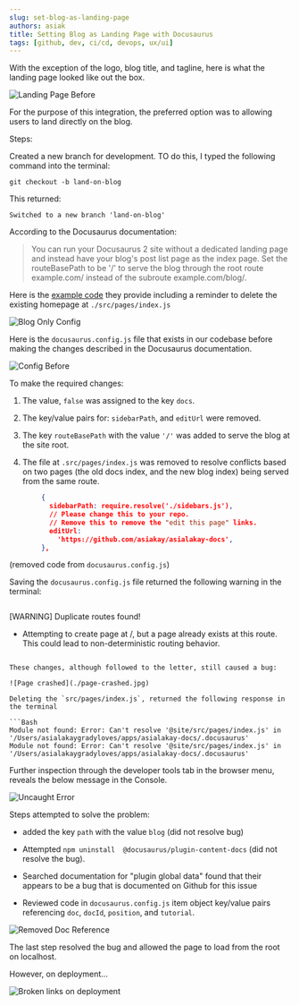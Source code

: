 ```yaml
---
slug: set-blog-as-landing-page
authors: asiak
title: Setting Blog as Landing Page with Docusaurus
tags: [github, dev, ci/cd, devops, ux/ui]
---
```


With the exception of the logo, blog title, and tagline, here is what the landing page looked like out the box. 

![Landing Page Before](./landing-page-before.jpg)

For the purpose of this integration, the preferred option was to allowing users to land directly on the blog. 


Steps:

Created a new branch for development. TO do this, I typed the following command into the terminal:

`git checkout -b land-on-blog`

This returned: 

`Switched to a new branch 'land-on-blog'`

According to the Docusaurus documentation: 

> You can run your Docusaurus 2 site without a dedicated landing page and instead have your blog's post list page as the index page. Set the routeBasePath to be '/' to serve the blog through the root route example.com/ instead of the subroute example.com/blog/.

Here is the [example code](https://docusaurus.io/docs/blog#blog-only-mode) they provide including a reminder to delete the existing homepage at `./src/pages/index.js`

![Blog Only Config](./blog-only-config.jpg)

Here is the `docusaurus.config.js` file that exists in our codebase before making the changes described in the Docusaurus documentation. 

![Config Before](./config-before.jpg)

To make the required changes:  

1. The value, `false` was assigned to the key `docs`.

2. The key/value pairs for: `sidebarPath`, and `editUrl` were removed.

3. The key `routeBasePath` with the value `'/'` was added to serve the blog at the site root. 

4. The file at `.src/pages/index.js` was removed to resolve conflicts based on two pages (the old docs index, and the new blog index) being served from the same route.
> 
```JSON
        {
          sidebarPath: require.resolve('./sidebars.js'),
          // Please change this to your repo.
          // Remove this to remove the "edit this page" links.
          editUrl:
            'https://github.com/asiakay/asialakay-docs',
        },
```
(removed code from `docusaurus.config.js`)

Saving the `docusaurus.config.js` file returned the following warning in the terminal:

> ```Bash
[WARNING] Duplicate routes found!
- Attempting to create page at /, but a page already exists at this route.
This could lead to non-deterministic routing behavior.
```

These changes, although followed to the letter, still caused a bug: 

![Page crashed](./page-crashed.jpg)

Deleting the `src/pages/index.js`, returned the following response in the terminal 

```Bash
Module not found: Error: Can't resolve '@site/src/pages/index.js' in '/Users/asialakaygradyloves/apps/asialakay-docs/.docusaurus'
Module not found: Error: Can't resolve '@site/src/pages/index.js' in '/Users/asialakaygradyloves/apps/asialakay-docs/.docusaurus'
```

Further inspection through the developer tools tab in the browser menu, reveals the below message in the Console. 

![Uncaught Error](./uncaught-error.jpg)

Steps attempted to solve the problem: 
- added the key `path` with the value `blog` (did not resolve bug)

- Attempted `npm uninstall  @docusaurus/plugin-content-docs` (did not resolve the bug).

- Searched documentation for "plugin global data" found that their appears to be a bug that is documented on Github for this issue

- Reviewed code in `docusaurus.config.js` item object key/value pairs referencing `doc`, `docId`, `position`, and `tutorial`. 

![Removed Doc Reference](./removed-doc-reference.jpg)

The last step resolved the bug and allowed the page to load from the root on localhost.

However, on deployment...

![Broken links on deployment](./broken-links-on-deloyment.jpg)
